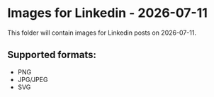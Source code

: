 # Images for Linkedin - 2026-07-11

This folder will contain images for Linkedin posts on 2026-07-11.

## Supported formats:
- PNG
- JPG/JPEG
- SVG
